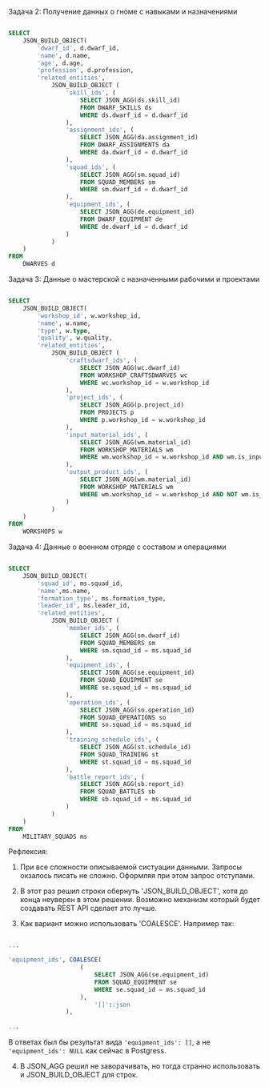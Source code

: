 
Задача 2: Получение данных о гноме с навыками и назначениями

``` sql

SELECT 
	JSON_BUILD_OBJECT(
		'dwarf_id', d.dwarf_id,
		'name', d.name,
		'age', d.age,
		'profession', d.profession,
		'related_entities', 
			JSON_BUILD_OBJECT (
				'skill_ids', (
					SELECT JSON_AGG(ds.skill_id)
					FROM DWARF_SKILLS ds
					WHERE ds.dwarf_id = d.dwarf_id
				),
				'assignment_ids', (
					SELECT JSON_AGG(da.assignment_id)
					FROM DWARF_ASSIGNMENTS da
					WHERE da.dwarf_id = d.dwarf_id
				),
				'squad_ids', (
					SELECT JSON_AGG(sm.squad_id)
					FROM SQUAD_MEMBERS sm
					WHERE sm.dwarf_id = d.dwarf_id
				),			
				'equipment_ids', (
					SELECT JSON_AGG(de.equipment_id)
					FROM DWARF_EQUIPMENT de
					WHERE de.dwarf_id = d.dwarf_id
				)			
			)
	)
FROM
	DWARVES d

```



Задача 3: Данные о мастерской с назначенными рабочими и проектами

``` sql

SELECT 
	JSON_BUILD_OBJECT(
		'workshop_id', w.workshop_id,
		'name', w.name,
		'type', w.type,
		'quality', w.quality,
		'related_entities', 
			JSON_BUILD_OBJECT (
				'craftsdwarf_ids', (
					SELECT JSON_AGG(wc.dwarf_id)
					FROM WORKSHOP_CRAFTSDWARVES wc
					WHERE wc.workshop_id = w.workshop_id
				),
				'project_ids', (
					SELECT JSON_AGG(p.project_id)
					FROM PROJECTS p
					WHERE p.workshop_id = w.workshop_id
				),
				'input_material_ids', (
					SELECT JSON_AGG(wm.material_id)
					FROM WORKSHOP_MATERIALS wm
					WHERE wm.workshop_id = w.workshop_id AND wm.is_input
				),		
				'output_product_ids', (
					SELECT JSON_AGG(wm.material_id)
					FROM WORKSHOP_MATERIALS wm
					WHERE wm.workshop_id = w.workshop_id AND NOT wm.is_input
				)		
			)
	)
FROM
	WORKSHOPS w

```


Задача 4: Данные о военном отряде с составом и операциями

``` sql

SELECT 
	JSON_BUILD_OBJECT(
		'squad_id', ms.squad_id,
		'name',ms.name,
		'formation_type', ms.formation_type,
		'leader_id', ms.leader_id,
		'related_entities', 
			JSON_BUILD_OBJECT (
				'member_ids', (
					SELECT JSON_AGG(sm.dwarf_id)
					FROM SQUAD_MEMBERS sm
					WHERE sm.squad_id = ms.squad_id
				),
				'equipment_ids', (
					SELECT JSON_AGG(se.equipment_id)
					FROM SQUAD_EQUIPMENT se
					WHERE se.squad_id = ms.squad_id
				),
				'operation_ids', (
					SELECT JSON_AGG(so.operation_id)
					FROM SQUAD_OPERATIONS so
					WHERE so.squad_id = ms.squad_id
				),		
				'training_schedule_ids', (
					SELECT JSON_AGG(st.schedule_id)
					FROM SQUAD_TRAINING st
					WHERE st.squad_id = ms.squad_id
				),	
				'battle_report_ids', (
					SELECT JSON_AGG(sb.report_id)
					FROM SQUAD_BATTLES sb
					WHERE sb.squad_id = ms.squad_id
				)		
			)
	)
FROM
	MILITARY_SQUADS ms

```

Рефлексия:

1. При все сложности описываемой систуации данными. Запросы окзалось писать не сложно. Оформляя при этом запрос отступами.

2. В этот раз решил строки обернуть 'JSON_BUILD_OBJECT', хотя до конца неуверен в этом решении. Возможно механизм который будет создавать REST API сделает это лучше.

3. Как вариант можно использовать 'COALESCE'. 
Например так:

``` sql

...

'equipment_ids', COALESCE(
					(
						SELECT JSON_AGG(se.equipment_id)
						FROM SQUAD_EQUIPMENT se
						WHERE se.squad_id = ms.squad_id
					),
						'[]'::json
				),
				
...

```
В ответах был бы результат вида `'equipment_ids': []`, а не `'equipment_ids': NULL` как сейчас в Postgress.

4. В JSON_AGG решил не заворачивать, но тогда странно использовать и JSON_BUILD_OBJECT для строк.


